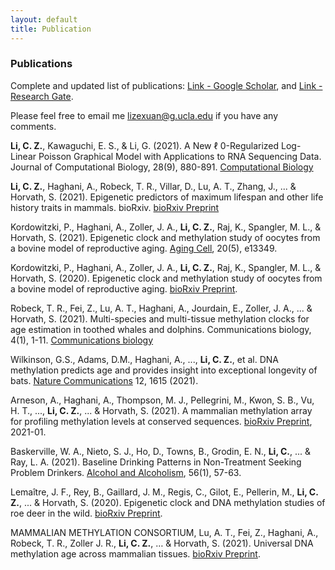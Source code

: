 ```yaml
---
layout: default
title: Publication
---
```


### Publications

Complete and updated list of publications: [Link - Google Scholar](https://scholar.google.com/citations?user=pGrR31gAAAAJ&hl=en), and [Link - Research Gate](https://www.researchgate.net/profile/Caesar-Li-2).

Please feel free to email me <lizexuan@g.ucla.edu> if you have any comments. 

**Li, C. Z.**, Kawaguchi, E. S., & Li, G. (2021). A New ℓ 0-Regularized Log-Linear Poisson Graphical Model with Applications to RNA Sequencing Data. Journal of Computational Biology, 28(9), 880-891. [Computational Biology](https://www.liebertpub.com/doi/abs/10.1089/cmb.2020.0558)

**Li, C. Z.**, Haghani, A., Robeck, T. R., Villar, D., Lu, A. T., Zhang, J., ... & Horvath, S. (2021). Epigenetic predictors of maximum lifespan and other life history traits in mammals. bioRxiv. [bioRxiv Preprint](https://www.biorxiv.org/content/10.1101/2021.05.16.444078v1.abstract)

Kordowitzki, P., Haghani, A., Zoller, J. A., **Li, C. Z.**, Raj, K., Spangler, M. L., & Horvath, S. (2021). Epigenetic clock and methylation study of oocytes from a bovine model of reproductive aging. [Aging Cell](https://onlinelibrary.wiley.com/doi/abs/10.1111/acel.13349), 20(5), e13349.

Kordowitzki, P., Haghani, A., Zoller, J. A., **Li, C. Z.**, Raj, K., Spangler, M. L., & Horvath, S. (2020). Epigenetic clock and methylation study of oocytes from a bovine model of reproductive aging. [bioRxiv Preprint](https://doi.org/10.1101/2020.09.10.290056).

Robeck, T. R., Fei, Z., Lu, A. T., Haghani, A., Jourdain, E., Zoller, J. A., ... & Horvath, S. (2021). Multi-species and multi-tissue methylation clocks for age estimation in toothed whales and dolphins. Communications biology, 4(1), 1-11. [Communications biology](https://www.nature.com/articles/s42003-021-02179-x)

Wilkinson, G.S., Adams, D.M., Haghani, A., ..., **Li, C. Z.**, et al. DNA methylation predicts age and provides insight into exceptional longevity of bats. [Nature Communications](https://doi.org/10.1038/s41467-021-21900-2) 12, 1615 (2021). 

Arneson, A., Haghani, A., Thompson, M. J., Pellegrini, M., Kwon, S. B., Vu, H. T., ..., **Li, C. Z.**, ... & Horvath, S. (2021). A mammalian methylation array for profiling methylation levels at conserved sequences. [bioRxiv Preprint](https://doi.org/10.1101/2021.01.07.425637), 2021-01.

Baskerville, W. A., Nieto, S. J., Ho, D., Towns, B., Grodin, E. N., **Li, C.**, ... & Ray, L. A. (2021). Baseline Drinking Patterns in Non-Treatment Seeking Problem Drinkers. [Alcohol and Alcoholism](https://doi.org/10.1093/alcalc/agaa098), 56(1), 57-63.

Lemaître, J. F., Rey, B., Gaillard, J. M., Regis, C., Gilot, E., Pellerin, M., **Li, C. Z.**, ... & Horvath, S. (2020). Epigenetic clock and DNA methylation studies of roe deer in the wild. [bioRxiv Preprint](https://doi.org/10.1101/2020.09.21.306613).

MAMMALIAN METHYLATION CONSORTIUM, Lu, A. T., Fei, Z., Haghani, A., Robeck, T. R., Zoller J. R., **Li, C. Z.**, … & Horvath, S. (2021). Universal DNA methylation age across mammalian tissues. [bioRxiv Preprint](https://doi.org/10.1101/2021.01.18.426733).
